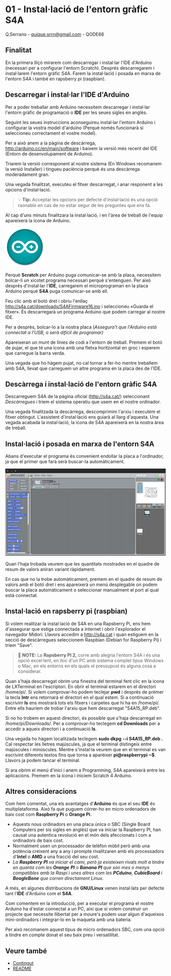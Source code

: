 # 01 - Instal·lació de l'entorn gràfic S4A

Q.Serrano - <quique.srrn@gmail.com> - QODE66

[img1]: ./Imatges/s4a-01-01.png "Arduino"
[img2]: ./Imatges/s4a-01-02.png "Pantalla inicial"

## Finalitat

En la primera lliçó mirarem com descarregar i instal·lar l'IDE d'Arduino (necessari per a configurar l'entorn Scratch). Després descarregarem i instal·larem l'entorn gràfic S4A. Farem la instal·lació i posada en marxa de l'entorn S4A i també en rapsberry pi (raspbian).

## Descarregar i instal·lar l'IDE d'Arduino

Per a poder treballar amb Arduino necessitem descarregar i instal·lar l'entorn gràfic de programació o **IDE** per les seues sigles en anglès.

Seguint les seues instruccions aconseguireu instal·lar l'entorn Arduino i configurar la vostra model d'arduino (Perquè només funcionarà si seleccioneu correctament el vostre model).

Per a això anem a la pàgina de descàrrega, <http://arduino.cc/en/main/software> i baixem la versió més recent del IDE (Entorn de desenvolupament de Arduino).

Triarem la versió corresponent al nostre sistema (En Windows recomanem la versió Installer) i tingueu paciència perquè és una descàrrega moderadament gran.

Una vegada finalitzat, executeu el fitxer descarregat, i anar responent a les opcions d'instal·lació.

> :bulb: **Tip:** Acceptar les opcions per defecte d'instal·lació és una opció raonable en cas de no estar segur de les preguntes que ens fa.

Al cap d'uns minuts finalitzara la instal·lació, i en l'àrea de treball de l'equip apareixerà la icona de Arduino.

![Arduino][img1]

Perquè **Scratch** per Arduino puga comunicar-se amb la placa, necessitem bolcar-li un xicotet programa necessari perquè s'entenguen. Per això després d'instal·lar l'**IDE**, carregarem el
microprogramari en la placa Arduino perquè **S4A** puga comunicar-se amb ell.

Feu clic amb el botó dret i obriu l'enllaç <http://s4a.cat/downloads/S4AFirmware16.ino> i seleccioneu «Guarda el fitxer». Es descarregarà un programa Arduino que podem carregar al nostre IDE.

Per a desprès, bolcar-lo a la nostra placa (_Assegura't que l'Arduino està connectat a l'USB, o serà difícil de programar)_

Apareixeran un munt de línies de codi a l'entorn de treball. Premem el botó de pujar, el que té una icona amb una fletxa horitzontal en groc i esperem que carregue la barra verda.

Una vegada que ho hàgem pujat, no cal tornar a fer-ho mentre treballem amb S4A, llevat que carreguem un altre programa en la placa des de l'IDE.

## Descàrrega i instal·lació de l'entorn gràfic S4A

Descarreguem S4A de la pàgina oficial (<http://s4a.cat/>) seleccionant _Descàrregues_ i triem el sistema operatiu que usem en el nostre ordinador.

Una vegada finalitzada la descàrrega, descomprimim l'arxiu i executem el fitxer obtingut. L'assistent d'instal·lació ens guiarà al llarg d'aquesta. Una vegada acabada la instal·lació, la icona de S4A apareixerà en la nostra àrea de treball.

## Instal·lació i posada en marxa de l'entorn S4A

Abans d'executar el programa és convenient endollar la placa a l'ordinador, ja que el primer que farà serà buscar-la automàticament.

![Pantalla d'inici][img2]

Quan l'haja trobada veurem que les quantitats mostrades en el quadre de resum de valors aniran variant ràpidament.

En cas que no la trobe automàticament, premem en el quadre de resum de valors amb el botó dret i ens apareixerà un menú desplegable on podem buscar la placa automàticament o seleccionar manualment el port al qual està connectat.

## Instal·lació en rapsberry pi (raspbian)

Si volem realitzar la instal·lació de S4A en una Rapsberry Pi, ens hem d'assegurar que estiga connectada a internet i obrir l'explorador el navegador Midori. Llavors accedim a <http://s4a.cat> i quan estiguem en la secció de descàrregues seleccionem Raspbian (Debian for Raspberry Pi) i triem "Save".

> :memo: **NOTE:** La **Rapsberry PI 2,** corre amb alegria l'entorn S4A i és una opció excel·lent, en lloc d'un PC amb sistema complet tipus Windows o Mac, en els entorns en els quals el pressupost és alguna cosa a considerar.

Quan s'haja descarregat obrim una finestra del terminal fent clic en la icona de LXTerminal en l'escriptori. En obrir el terminal estarem en el directori /home/pi/. Si volem comprovar-ho podem teclejar **pwd** i després de prémer la tecla **Intr** ens retornarà el directori en el qual estem. Si a continuació escrivim **ls** ens mostrarà tots els fitxers i carpetes que hi ha en /home/pi/. Entre ells hauríem de trobar l'arxiu que hem descarregat "S4A15_RP.deb".

Si no ho trobem en aquest directori, és possible que s'haja descarregat en /home/pi/Downloads/. Per a comprovar-ho teclegem **cd Downloads** per a accedir a aqueix directori i a continuació **ls**.

Una vegada ho hàgem localitzada teclegem **sudo dkpg --i S4A15_RP.deb .** Cal respectar les lletres majúscules, ja que el terminal distingeix entre majúscules i minúscules. Mentre s'instal·la veurem que en el terminal es van escrivint diferents textos fins que torna a aparèixer **pi\@raspberrypi \~\$**. Llavors ja podem tancar el terminal.

Si ara obrim el menú d'inici i anem a Programming, S4A apareixerà entre les aplicacions. Premem en la icona i iniciem Scratch 4 Arduino.

## Altres consideracions

Com hem comentat, una els avantatges d'**Arduino** és que el seu **IDE** és multiplataforma. Això fa que puguem córrer-ho en micro ordenadors de baix cost com **Raspberry Pi** o **Orange Pi**.

- Aquests nous ordinadors en una placa única o SBC (Single Board Computers per sis sigles en anglés) que va iniciar la Raspberry PI, han causat una autentica revolució en el món dels afeccionats i com a ordinadors de baix cost.
- Normalment usen un processador de telèfon mòbil però amb una potència creixent any a any i prompte rivalitzaren amb els processadors d'**Intel** o **AMD** a una fracció del seu cost.
- _La **Raspberry** **PI** va iniciar el camí, però ja existeixen rivals molt a tindre en quanta com les **Orange** **PI** o **Banana** **PI** que són mes o menys compatibles amb la Raspi i unes altres com les **PCduino**, **CubieBoard** i **BeagleBone** que corren directament Linux_.

A més, en algunes distribucions de **GNU/Linux** venen instal·lats per defecte tant l'**IDE** d'Arduino com el **S4A**.

Com comentem en la introducció, per a executar el programa el nostre Arduino ha d'estar connectat a un PC, així que si volem construir un projecte que necessite llibertat per a moure's podem usar algun
d'aqueixos mini-ordinadors i integrar-lo en la maqueta amb una bateria.

Per això recomanem aquest tipus de micro ordenadors SBC, com una opció a tindre en compte donat el seu baix preu i versatilitat.

## Veure també

- [Contingut](../Contingut.md)
- [README](../README.md)

